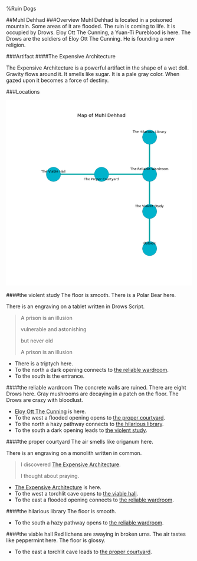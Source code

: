 %Ruin Dogs

##Muhl Dehhad
###Overview
Muhl Dehhad is located in a poisoned mountain. Some areas of it are flooded. The ruin is coming to life. It is occupied by Drows. <a name="Eloy-Ott-The-Cunning"></a>Eloy Ott The Cunning, a Yuan-Ti Pureblood is here. The Drows are the soldiers of Eloy Ott The Cunning. He  is founding a new religion. 



###Artifact
####<a name="The-Expensive-Architecture"></a>The Expensive Architecture


The Expensive Architecture is a powerful artifact in the shape of a wet doll. Gravity flows around it. It smells like sugar. It is a pale gray color. When gazed upon it becomes a force of destiny. 





###Locations


![](../v2/images/Muhl-Dehhad.png)

####<a name="the-violent-study"></a>the violent study
The floor is smooth. There is a Polar Bear here. 

There is an engraving on a tablet written in Drows Script. 

> A prison is an illusion
>
> vulnerable and astonishing
>
> but never old
>
> A prison is an illusion
>


* There is a triptych here.
* To the north a dark opening connects to [the reliable wardroom](#the-reliable-wardroom).
* To the south is the entrance.


####<a name="the-reliable-wardroom"></a>the reliable wardroom
The concrete walls are ruined. There are eight Drows here. Gray mushrooms are decaying in a patch on the floor. The Drows are crazy with bloodlust. 



* [Eloy Ott The Cunning](#Eloy-Ott-The-Cunning) is here.
* To the west a flooded opening opens to [the proper courtyard](#the-proper-courtyard).
* To the north a hazy pathway connects to [the hilarious library](#the-hilarious-library).
* To the south a dark opening leads to [the violent study](#the-violent-study).


####<a name="the-proper-courtyard"></a>the proper courtyard
The air smells like origanum here. 

There is an engraving on a monolith written in common. 

> I discovered [The Expensive Architecture](#The-Expensive-Architecture).
>
> I thought about praying.
>


* [The Expensive Architecture](#The-Expensive-Architecture) is here.
* To the west a torchlit cave opens to [the viable hall](#the-viable-hall).
* To the east a flooded opening connects to [the reliable wardroom](#the-reliable-wardroom).


####<a name="the-hilarious-library"></a>the hilarious library
The floor is smooth. 



* To the south a hazy pathway opens to [the reliable wardroom](#the-reliable-wardroom).


####<a name="the-viable-hall"></a>the viable hall
Red lichens are swaying in broken urns. The air tastes like peppermint here. The floor is glossy. 



* To the east a torchlit cave leads to [the proper courtyard](#the-proper-courtyard).


